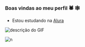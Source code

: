 ### Boas vindas ao meu perfil 🕷 🕸


- Estou estudando na [Alura](https://www.alura.com.br)
  
![descrição do GIF](https://user-images.githubusercontent.com/58959408/232639433-cb0aea21-66f0-4508-a771-85e2089c5a87.gif)

![n](https://static.wikia.nocookie.net/undertale/images/2/21/Flowey.gif/revision/latest/scale-to-width/360?cb=20160208224613&path-prefix=pt-br)
